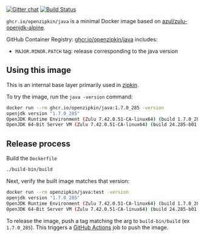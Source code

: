 [![Gitter chat](http://img.shields.io/badge/gitter-join%20chat%20%E2%86%92-brightgreen.svg)](https://gitter.im/openzipkin/zipkin)
[![Build Status](https://github.com/openzipkin/docker-java/workflows/test/badge.svg)](https://github.com/openzipkin/docker-java/actions?query=workflow%3Atest)

`ghcr.io/openzipkin/java` is a minimal Docker image based on [azul/zulu-openjdk-alpine](https://hub.docker.com/r/azul/zulu-openjdk-alpine).

GitHub Container Registry: [ghcr.io/openzipkin/java](https://github.com/orgs/openzipkin/packages/container/package/java) includes:
 * `MAJOR.MINOR.PATCH` tag: release corresponding to the java version

## Using this image
This is an internal base layer primarily used in [zipkin](https://github.com/openzipkin/zipkin).

To try the image, run the `java -version` command:
```bash
docker run --rm ghcr.io/openzipkin/java:1.7.0_285 -version
openjdk version "1.7.0_285"
OpenJDK Runtime Environment (Zulu 7.42.0.51-CA-linux64) (build 1.7.0_285-b01)
OpenJDK 64-Bit Server VM (Zulu 7.42.0.51-CA-linux64) (build 24.285-b01, mixed mode)
```

## Release process
Build the `Dockerfile`
```bash
./build-bin/build
```

Next, verify the built image matches that version:
```bash
docker run --rm openzipkin/java:test -version
openjdk version "1.7.0_285"
OpenJDK Runtime Environment (Zulu 7.42.0.51-CA-linux64) (build 1.7.0_285-b01)
OpenJDK 64-Bit Server VM (Zulu 7.42.0.51-CA-linux64) (build 24.285-b01, mixed mode)
```

To release the image, push a tag matching the arg to `build-bin/build` (ex `1.7.0_285`).
This triggers a [GitHub Actions](https://github.com/openzipkin/docker-java/actions) job to push the image.

